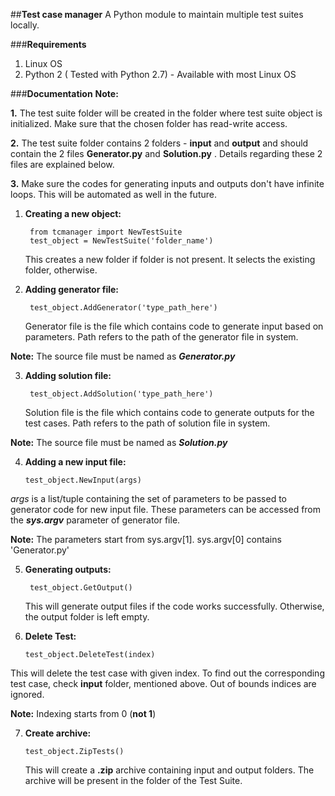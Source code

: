 ##**Test case manager**
A Python module to maintain multiple test suites locally. 

###**Requirements**
1.	Linux OS
2.	Python 2 ( Tested with Python 2.7) - Available with most Linux OS

###**Documentation**
**Note:** 

**1.** The test suite folder will be created in the folder where test suite object is initialized. Make sure that the chosen folder has read-write access.

**2.** The test suite folder contains 2 folders - **input** and **output** and  should contain the 2 files **Generator.py** and **Solution.py** . Details regarding these 2 files are explained below.

**3.** Make sure the codes for generating inputs and outputs don't have infinite loops. This will be automated as well in the future.

1. **Creating a new object:**

	    from tcmanager import NewTestSuite
	    test_object = NewTestSuite('folder_name')

   This creates a new folder if folder is not present. It selects the existing folder, otherwise. 
   
2. **Adding generator file:**
        
	    test_object.AddGenerator('type_path_here')
    
   Generator file is the file which contains code to generate input based on parameters. Path refers to the path of the generator file in system.
   
 **Note:** The source file must be named as **_Generator.py_**
 
3. **Adding solution file:**  
		
		test_object.AddSolution('type_path_here')
	
	Solution file is the file which contains code to generate outputs for the test cases. Path refers to the path of solution file in system.
	
**Note:** The source file must be named as **_Solution.py_**

4.  **Adding a new input file:**
	
		test_object.NewInput(args)

   _args_  is a list/tuple containing the set of parameters to be passed to generator code for new input file. These parameters can be accessed from the **_sys.argv_** parameter of generator file.
   
   **Note:** The parameters start from sys.argv[1]. sys.argv[0] contains 'Generator.py'
 
5.  **Generating outputs:**
		 
		 test_object.GetOutput()
	     
	This will generate output files if the code works successfully. Otherwise, the output folder is left empty.
   
6.  **Delete Test:**

		test_object.DeleteTest(index)
	
   This will delete the test case with given index. To find out the corresponding test case, check **input** folder, mentioned above. Out of bounds indices are ignored.

  **Note:** Indexing starts from 0 (**not 1**)

7.  **Create archive:**
		
		test_object.ZipTests()
	This will create a **.zip** archive containing input and output folders. The archive will be present in the folder of the Test Suite.  
